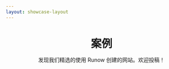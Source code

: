 ```yaml
---
layout: showcase-layout
---
```


<h1 style="text-align: center; margin-bottom: 0.5em">案例</h1>

<p style="text-align: center">发现我们精选的使用 Runow 创建的网站。欢迎投稿！</p>

<ShowcaseGroup>

<ShowcaseCard link="https://react-antd-admin.runow.dev/" title="React Antd Admin" author="Runow" cover="https://github.com/runowjs/react-antd-admin/raw/main/screenshots/users.png" description="一个开箱即用的中后台框架，由Runow开始并创建的" framework="react" />


</ShowcaseGroup>